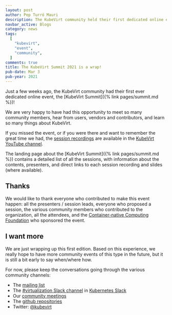 ```yaml
---
layout: post
author: Pep Turró Mauri
description: The KubeVirt community held their first dedicated online event last month.
navbar_active: Blogs
category: news
tags:
  [
    "kubevirt",
    "event",
    "community",
  ]
comments: true
title: The KubeVirt Summit 2021 is a wrap!
pub-date: Mar 3
pub-year: 2021
---
```


Just a few weeks ago, the KubeVirt community had their first ever dedicated
online event, the [KubeVirt Summit]({% link pages/summit.md %})!

We are very happy to have had this opportunity to meet so many community
members, hear from users, vendors and contributors, and learn so many things
about KubeVirt.

If you missed the event, or if you were there and want to remember the great
time we had, the [session recordings](https://youtube.com/playlist?list=PLnLpXX8KHIYyQi7Phsf5-73r5fj1AOBox)
are available in the [KubeVirt YouTube channel](https://www.youtube.com/c/KubeVirt).

The landing page about the [KubeVirt Summit]({% link pages/summit.md %})
contains a detailed list of all the sessions, with information about the
contents, presenters, and direct links to each session recording and slides
(where available).

## Thanks

We would like to thank everyone who contributed to make this event happen: all
the presenters / session leads, everyone who proposed a session, the various
community members who contributed to the organization, all the attendees, and
the [Container-native Computing Foundation](https://cncf.io/) who sponsored the
event.

## I want more

We are just wrapping up this first edition. Based on this experience, we really
hope to have more community events of this type in the future, but it is still a
bit early to say when/where how.

For now, please keep the conversations going through the various community channels:

- The [mailing list](https://groups.google.com/forum/#!forum/kubevirt-dev)
- The [#virtualization Slack channel](https://kubernetes.slack.com/archives/C8ED7RKFE) in [Kubernetes Slack](https://slack.k8s.io/)
- Our [community meetings](https://calendar.google.com/calendar/embed?src=18pc0jur01k8f2cccvn5j04j1g%40group.calendar.google.com&ctz=Etc%2FGMT)
- The [github repositories](https://github.com/kubevirt)
- Twitter: [@kubevirt](https://twitter.com/kubevirt)
